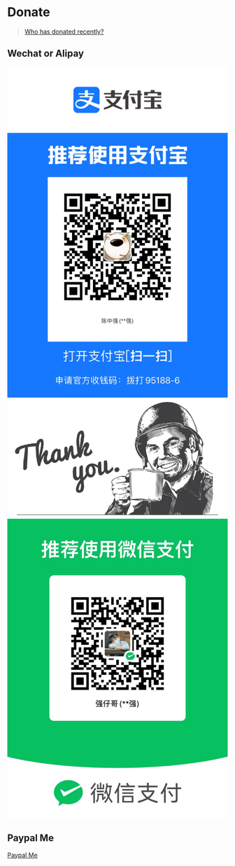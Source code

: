 # Donate

> [Who has donated recently?](HISTORY.md)

## Wechat or Alipay
![Alipay](images/IMG_4184.JPG ':size=25% ')
![](images/coffee.jpg ':size=30% ')
![Wechat](images/IMG_4202.JPG ':size=25%')

## Paypal Me
[Paypal Me](https://paypal.me/zhongqiangchen?country.x=C2&locale.x=zh_XC)

